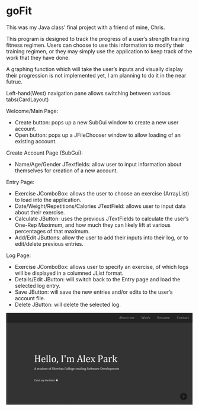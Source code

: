 # goFit

This was my Java class' final project with a friend of mine, Chris.

This program is designed to track the progress of a user’s strength training fitness regimen.
Users can choose to use this information to modify their training regimen, 
or they may simply use the application to keep track of the work that they have done.

A graphing function which will take the user’s inputs and visually display their progression is not implemented yet,
I am planning to do it in the near futrue. 

Left-hand(West) navigation pane allows switching between various tabs(CardLayout)
	
Welcome/Main Page:
-	Create button: pops up a new SubGui window to create a new user account.
-	Open button: pops up a JFileChooser window to allow loading of an existing account.

Create Account Page (SubGui):
-	Name/Age/Gender JTextfields: allow user to input information about themselves for creation of a new account. 

Entry Page:
-	Exercise JComboBox: allows the user to choose an exercise (ArrayList) to load into the application.
-	Date/Weight/Repetitions/Calories JTextField: allows user to input data about their exercise.
-	Calculate JButton: uses the previous JTextFields to calculate the user’s One-Rep Maximum, 
                    and how much they can likely lift at various percentages of that maximum.
-	Add/Edit JButtons: allow the user to add their inputs into their log, or to edit/delete previous entries.

Log Page: 
-	Exercise JComboBox: allows user to specify an exercise, of which logs will be displayed in a columned JList format. 
-	Details/Edit JButton: will switch back to the Entry page and load the selected log entry. 
-	Save JButton: will save the new entries and/or edits to the user’s account file.
- Delete JButton: will delete the selected log.


![alexpark90.github.io](https://raw.githubusercontent.com/alexpark90/alexpark90.github.io/master/images/screenshot.jpg)
